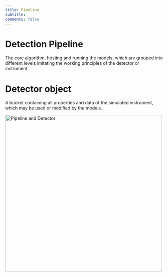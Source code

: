 ```yaml
---
title: Pipeline
subtitle: 
comments: false
---
```


# Detection Pipeline

The core algorithm, hosting and running the models, which are grouped into 
different levels imitating the working principles of the detector or instrument.

# Detector object

A bucket containing all properties and data of the simulated instrument, 
which may be used or modified by the models.


<img src="/img/pipeline-and-detector.png" height="500px" alt="Pipeline and Detector">
